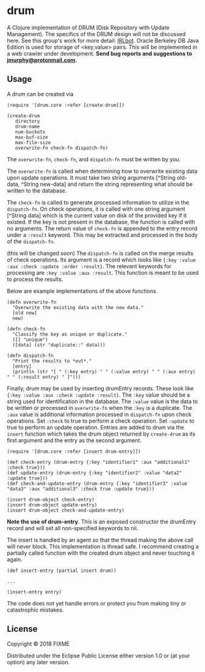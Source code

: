 # drum

A Clojure implementation of DRUM (Disk Repository with Update Management).  The specifics of the DRUM design will not be discussed here.  See this group's work for more detail: [IRLbot](http://irl.cs.tamu.edu/crawler/).  Oracle Berkeley DB Java Edition is used for storage of <key,value> pairs.  This will be implemented in a web crawler under development.  **Send bug reports and suggestions to jmurphy@protonmail.com.**

## Usage

A drum can be created via 
```
(require '[drum.core :refer [create-drum]])

(create-drum 
   directory 
   drum-name
   num-buckets
   max-buf-size
   max-file-size
   overwrite-fn check-fn dispatch-fn)
```

The `overwrite-fn`, `check-fn`, and `dispatch-fn` must be written by you.

The `overwrite-fn` is called when determining how to overwrite existing data upon update operations.  It must take two string arguments \[^String old-data, ^String new-data\] and return the string representing what should be written to the database.

The `check-fn` is called to generate processed information to utilize in the `dispatch-fn`.  On check operations, it is called with one string argument \[^String data\] which is the current value on disk of the provided key if it existed.  If the key is not present in the database, the function is called with no arguments.  The return value of `check-fn` is appended to the entry record under a `:result` keyword.  This may be extracted and processed in the body of the `dispatch-fn`.

(this will be changed soon)
The `dispatch-fn` is called on the merge results of check operations.  Its argument is a record which looks like `{:key :value :aux :check :update :order :result}`.  The relevant keywords for processing are `:key :value :aux :result`.  This function is meant to be used to process the results.

Below are example implementations of the above functions.

```
(defn overwrite-fn
  "Overwrite the existing data with the new data."
  [old new]
  new)
  
(defn check-fn
  "Classify the key as unique or duplicate."
  ([] "unique")
  ([data] (str "duplicate::" data)))
  
(defn dispatch-fn
  "Print the results to *out*."
  [entry]
  (println (str "[ " (:key entry) " " (:value entry) " " (:aux entry) " " (:result entry) " ]")))
```

Finally, drum may be used by inserting drumEntry records.  These look like `{:key :value :aux :check :update :result}`.  The `:key` value should be a string used for identification in the database.  The `:value` value is the data to be written or processed in `overwrite-fn` when the `:key` is a duplicate.  The `:aux` value is additional information processed in `dispatch-fn` upon check operations.  Set `:check` to true to perform a check operation.  Set `:update` to true to perform an update operation.  Entries are added to drum via the `insert` function which takes the drum object returned by `create-drum` as its first argument and the entry as the second argument.
```
(require '[drum.core :refer [insert drum-entry]])

(def check-entry (drum-entry {:key "identifier1" :aux "additional1" :check true}))
(def update-entry (drum-entry {:key "identifier2" :value "data2" :update true}))
(def check-and-update-entry (drum-entry {:key "identifier3" :value "data3" :aux "additional3" :check true :update true}))

(insert drum-object check-entry)
(insert drum-object update-entry)
(insert drum-object check-and-update-entry)
```

**Note the use of drum-entry**.  This is an exposed constructor the drumEntry record and will set all non-specified keywords to nil.  

The insert is handled by an agent so that the thread making the above call will never block.  This implementation is thread safe.  I recommend creating a partially called function with the created drum object and never touching it again.
```
(def insert-entry (partial insert drum))

...

(insert-entry entry)
```

The code does not yet handle errors or protect you from making tiny or catastrophic mistakes.

## License

Copyright © 2018 FIXME

Distributed under the Eclipse Public License either version 1.0 or (at
your option) any later version.

